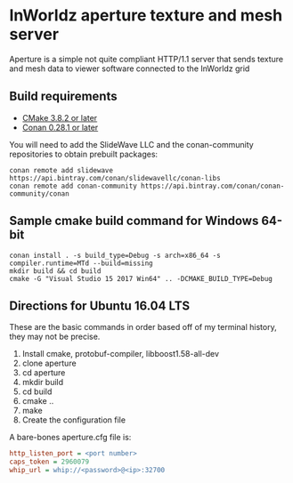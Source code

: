 # InWorldz aperture texture and mesh server

Aperture is a simple not quite compliant HTTP/1.1 server that sends texture and
mesh data to viewer software connected to the InWorldz grid

## Build requirements

- [CMake 3.8.2 or later](https://cmake.org/)
- [Conan 0.28.1 or later](https://www.conan.io/)

You will need to add the SlideWave LLC and the conan-community repositories to obtain prebuilt packages:

```dos
conan remote add slidewave https://api.bintray.com/conan/slidewavellc/conan-libs
conan remote add conan-community https://api.bintray.com/conan/conan-community/conan
```

## Sample cmake build command for Windows 64-bit

```dos
conan install . -s build_type=Debug -s arch=x86_64 -s compiler.runtime=MTd --build=missing
mkdir build && cd build
cmake -G "Visual Studio 15 2017 Win64" .. -DCMAKE_BUILD_TYPE=Debug
```

## Directions for Ubuntu 16.04 LTS

These are the basic commands in order based off of my terminal history, they may not be precise.

1. Install cmake, protobuf-compiler, libboost1.58-all-dev
1. clone aperture
1. cd aperture
1. mkdir build
1. cd build
1. cmake ..
1. make
1. Create the configuration file

A bare-bones aperture.cfg file is:

```ini
http_listen_port = <port number>
caps_token = 2960079
whip_url = whip://<password>@<ip>:32700
```
